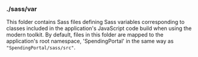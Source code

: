 ### ./sass/var

This folder contains Sass files defining Sass variables corresponding to classes
included in the application's JavaScript code build when using the modern toolkit.
By default, files in this folder are mapped to the application's root namespace,
'SpendingPortal' in the same way as `"SpendingPortal/sass/src"`.